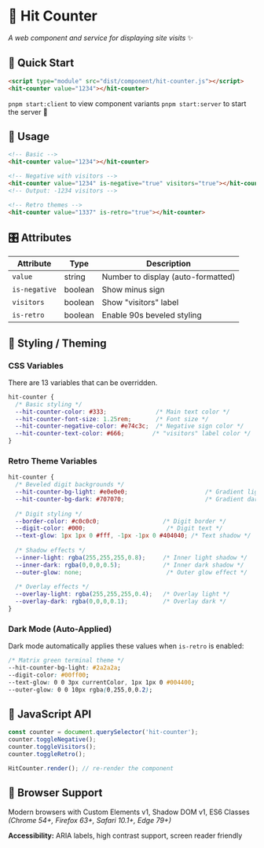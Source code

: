 # 🦔 Hit Counter

*A web component and service for displaying site visits* ✨

## 🚀 Quick Start

```html
<script type="module" src="dist/component/hit-counter.js"></script>
<hit-counter value="1234"></hit-counter>
```

`pnpm start:client` to view component variants
`pnpm start:server` to start the server :construction:

## 📖 Usage

```html
<!-- Basic -->
<hit-counter value="1234"></hit-counter>

<!-- Negative with visitors -->
<hit-counter value="1234" is-negative="true" visitors="true"></hit-counter>
<!-- Output: -1234 visitors -->

<!-- Retro themes -->
<hit-counter value="1337" is-retro="true"></hit-counter>
```

## 🎛️ Attributes

| Attribute     | Type    | Description |
|---------------|---------|-------------|
| `value`       | string  | Number to display (auto-formatted) |
| `is-negative` | boolean | Show minus sign |
| `visitors`    | boolean | Show "visitors" label |
| `is-retro`    | boolean | Enable 90s beveled styling |

## 🎨 Styling / Theming

### CSS Variables

There are 13 variables that can be overridden.

```css
hit-counter {
  /* Basic styling */
  --hit-counter-color: #333;              /* Main text color */
  --hit-counter-font-size: 1.25rem;       /* Font size */
  --hit-counter-negative-color: #e74c3c;  /* Negative sign color */
  --hit-counter-text-color: #666;        /* "visitors" label color */
}
```

### Retro Theme Variables
```css
hit-counter {
  /* Beveled digit backgrounds */
  --hit-counter-bg-light: #e0e0e0;                      /* Gradient light */
  --hit-counter-bg-dark: #707070;                       /* Gradient dark */
  
  /* Digit styling */
  --border-color: #c0c0c0;                  /* Digit border */
  --digit-color: #000;                       /* Digit text */
  --text-glow: 1px 1px 0 #fff, -1px -1px 0 #404040; /* Text shadow */
  
  /* Shadow effects */
  --inner-light: rgba(255,255,255,0.8);     /* Inner light shadow */
  --inner-dark: rgba(0,0,0,0.5);            /* Inner dark shadow */
  --outer-glow: none;                        /* Outer glow effect */
  
  /* Overlay effects */
  --overlay-light: rgba(255,255,255,0.4);   /* Overlay light */
  --overlay-dark: rgba(0,0,0,0.1);          /* Overlay dark */
}
```

### Dark Mode (Auto-Applied)
Dark mode automatically applies these values when `is-retro` is enabled:
```css
/* Matrix green terminal theme */
--hit-counter-bg-light: #2a2a2a;
--digit-color: #00ff00;
--text-glow: 0 0 3px currentColor, 1px 1px 0 #004400;
--outer-glow: 0 0 10px rgba(0,255,0,0.2);
```

## 🔧 JavaScript API

```javascript
const counter = document.querySelector('hit-counter');
counter.toggleNegative();
counter.toggleVisitors();
counter.toggleRetro();

HitCounter.render(); // re-render the component

```

## 🌟 Browser Support

Modern browsers with Custom Elements v1, Shadow DOM v1, ES6 Classes  
*(Chrome 54+, Firefox 63+, Safari 10.1+, Edge 79+)*

**Accessibility:** ARIA labels, high contrast support, screen reader friendly
